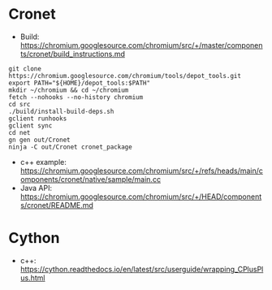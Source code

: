 # Cronet

- Build: https://chromium.googlesource.com/chromium/src/+/master/components/cronet/build_instructions.md

```
git clone https://chromium.googlesource.com/chromium/tools/depot_tools.git
export PATH="${HOME}/depot_tools:$PATH"
mkdir ~/chromium && cd ~/chromium
fetch --nohooks --no-history chromium
cd src
./build/install-build-deps.sh
gclient runhooks
gclient sync
cd net
gn gen out/Cronet
ninja -C out/Cronet cronet_package
```

- c++ example: https://chromium.googlesource.com/chromium/src/+/refs/heads/main/components/cronet/native/sample/main.cc
- Java API: https://chromium.googlesource.com/chromium/src/+/HEAD/components/cronet/README.md

# Cython

- c++: https://cython.readthedocs.io/en/latest/src/userguide/wrapping_CPlusPlus.html


